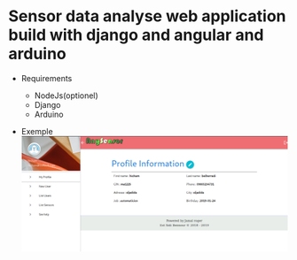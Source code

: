 # Sensor data analyse web application build with django and angular  and arduino
 
  - Requirements
      - NodeJs(optionel)
      - Django
      - Arduino 

  - Exemple
  [![Watch the video](./screenshots/i.png)](https://github.com/jamalroger/anySensor)
